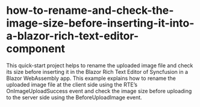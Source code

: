 # how-to-rename-and-check-the-image-size-before-inserting-it-into-a-blazor-rich-text-editor-component
This quick-start project helps to rename the uploaded image file and check its size before inserting it in the Blazor Rich Text Editor of Syncfusion in a Blazor WebAssembly app. This example explains how to rename the uploaded image file at the client side using the RTE’s OnImageUploadSuccess event and check the image size before uploading to the server side using the BeforeUploadImage event.
